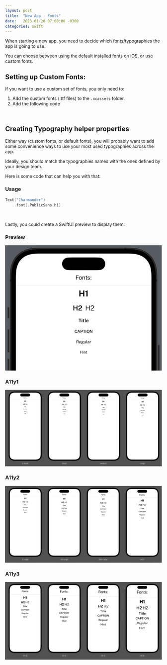 ```yaml
---
layout: post
title:  "New App - Fonts"
date:   2023-01-20 07:00:00 -0300
categories: swift
---
```


When starting a new app, you need to decide which fonts/typographies the app is going to use.

You can choose between using the default installed fonts on iOS, or use custom fonts.

## Setting up Custom Fonts:

If you want to use a custom set of fonts, you only need to:
1. Add the custom fonts (.ttf files) to the `.xcassets` folder.
2. Add the following code

<script src="https://gist.github.com/mdb1/07048ee9eaf93b33c311ea6bfe5ecbd1.js"></script>

<br>

## Creating Typography helper properties

Either way (custom fonts, or default fonts), you will probably want to add some convenience ways to use your most used typographies across the app.

Ideally, you should match the typographies names with the ones defined by your design team.

Here is some code that can help you with that:

<script src="https://gist.github.com/mdb1/193d89b5be523007078f9889a2b439fd.js"></script>

### Usage

```swift
Text("Charmander")
    .font(.PublicSans.h1)
```

<br>

Lastly, you could create a SwiftUI preview to display them:

### Preview
![Preview](/resources/new-app-fonts/preview.png)

### A11y1
![A11y1](/resources/new-app-fonts/a11y1.png)

### A11y2
![A11y2](/resources/new-app-fonts/a11y2.png)

### A11y3
![A11y3](/resources/new-app-fonts/a11y3.png)